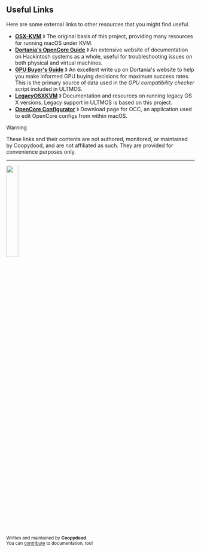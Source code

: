 ## Useful Links

Here are some external links to other resources that you might find useful.

- **[OSX-KVM](https://github.com/kholia/OSX-KVM)** 》 The original basis of this project, providing many resources for running macOS under KVM.
- **[Dortania's OpenCore Guide](https://dortania.github.io/OpenCore-Install-Guide/)** 》 An extensive website of documentation on Hackintosh systems as a whole, useful for troubleshooting issues on both physical and virtual machines.
- **[GPU Buyer's Guide](https://dortania.github.io/GPU-Buyers-Guide/)** 》 An excellent write up on Dortania's website to help you make informed GPU buying decisions for maximum success rates. This is the primary source of data used in the *GPU compatibility checker* script included in ULTMOS.
- **[LegacyOSXKVM](https://github.com/royalgraphx/LegacyOSXKVM)** 》 Documentation and resources on running legacy OS X versions. Legacy support in ULTMOS is based on this project.
- **[OpenCore Configurator](https://mackie100projects.altervista.org/download-opencore-configurator/)** 》 Download page for OCC, an application used to edit OpenCore configs from within macOS.  

> [!WARNING]
> These links and their contents are not authored, monitored, or maintained by Coopydood, and are not affiliated as such. They are provided for convenience purposes only.

***

<img src="https://github.com/Coopydood/ultimate-macOS-KVM/assets/39441479/ef278407-a14f-4ae7-bc23-3f635687db65" width="25%"> 

<sub>Written and maintained by **Coopydood**. </sub>
<br><sub>You can [contribute](https://github.com/Coopydood/ultimate-macOS-KVM/new/dev/docs) to documentation, too!</sub>